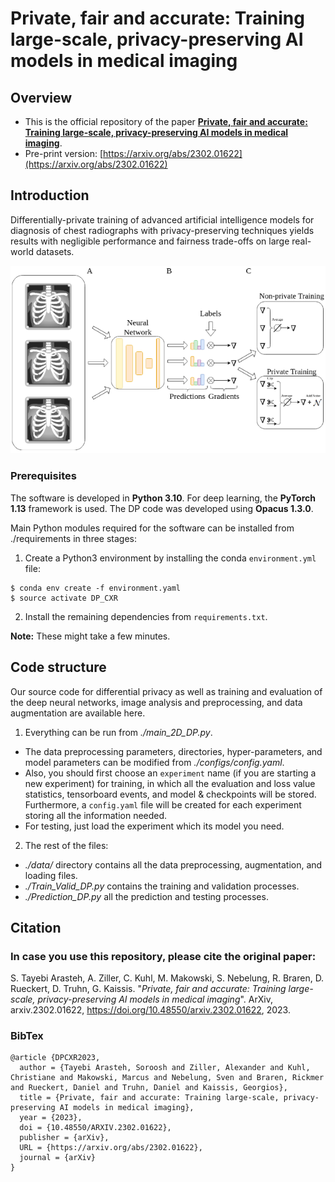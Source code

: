# Private, fair and accurate: Training large-scale, privacy-preserving AI models in medical imaging


Overview
------

* This is the official repository of the paper [**Private, fair and accurate: Training large-scale, privacy-preserving AI models in medical imaging**](https://arxiv.org/abs/2302.01622).
* Pre-print version: [https://arxiv.org/abs/2302.01622](https://arxiv.org/abs/2302.01622)



Introduction
------
Differentially-private training of advanced artificial intelligence models for diagnosis of chest radiographs with privacy-preserving techniques yields results with negligible performance and fairness trade-offs on large real-world datasets.


![](./intro.png)


### Prerequisites

The software is developed in **Python 3.10**. For deep learning, the **PyTorch 1.13** framework is used. The DP code was developed using **Opacus 1.3.0**.



Main Python modules required for the software can be installed from ./requirements in three stages:

1. Create a Python3 environment by installing the conda `environment.yml` file:

```
$ conda env create -f environment.yaml
$ source activate DP_CXR
```


2. Install the remaining dependencies from `requirements.txt`.


**Note:** These might take a few minutes.


Code structure
---

Our source code for differential privacy as well as training and evaluation of the deep neural networks, image analysis and preprocessing, and data augmentation are available here.

1. Everything can be run from *./main_2D_DP.py*. 
* The data preprocessing parameters, directories, hyper-parameters, and model parameters can be modified from *./configs/config.yaml*.
* Also, you should first choose an `experiment` name (if you are starting a new experiment) for training, in which all the evaluation and loss value statistics, tensorboard events, and model & checkpoints will be stored. Furthermore, a `config.yaml` file will be created for each experiment storing all the information needed.
* For testing, just load the experiment which its model you need.

2. The rest of the files:
* *./data/* directory contains all the data preprocessing, augmentation, and loading files.
* *./Train_Valid_DP.py* contains the training and validation processes.
* *./Prediction_DP.py* all the prediction and testing processes.


Citation
---

### In case you use this repository, please cite the original paper:

S. Tayebi Arasteh, A. Ziller, C. Kuhl, M. Makowski, S. Nebelung, R. Braren, D. Rueckert, D. Truhn, G. Kaissis. "*Private, fair and accurate: Training large-scale, privacy-preserving AI models in medical imaging*". ArXiv, arxiv.2302.01622, https://doi.org/10.48550/arxiv.2302.01622, 2023.


### BibTex

    @article {DPCXR2023,
      author = {Tayebi Arasteh, Soroosh and Ziller, Alexander and Kuhl, Christiane and Makowski, Marcus and Nebelung, Sven and Braren, Rickmer and Rueckert, Daniel and Truhn, Daniel and Kaissis, Georgios},
      title = {Private, fair and accurate: Training large-scale, privacy-preserving AI models in medical imaging},
      year = {2023},
      doi = {10.48550/ARXIV.2302.01622},
      publisher = {arXiv},
      URL = {https://arxiv.org/abs/2302.01622},
      journal = {arXiv}
    }

